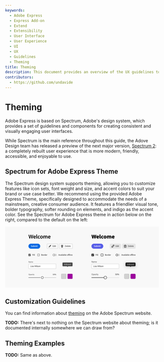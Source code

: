 ```yaml
---
keywords:
  - Adobe Express
  - Express Add-on 
  - Extend
  - Extensibility
  - User Interface
  - User Experience
  - UI
  - UX
  - Guidelines
  - Theming
title: Theming
description: This document provides an overview of the UX guidelines to follow when designing your Adobe Express add-on.
contributors:
  - https://github.com/undavide
---
```


# Theming

Adobe Express is based on Spectrum, Adobe's design system, which provides a set of guidelines and components for creating consistent and visually engaging user interfaces.

While Spectrum is the main reference throughout this guide, the Adove Design team has released a preview of the next major version, [Spectrum 2](https://s2.spectrum.adobe.com/): a completely rebuilt user experience that is more modern, friendly, accessible, and enjoyable to use.

## Spectrum for Adobe Express Theme

The Spectrum design system supports theming, allowing you to customize features like icon sets, font weight and size, and accent colors to suit your brand or use case better. We recommend using the provided Adobe Express Theme, specifically designed to accommodate the needs of a mainstream, creative consumer audience. It features a friendlier visual tone, bolder typography, softer rounding on elements, and indigo as the accent color. See the Spectrum for Adobe Express theme in action below on the right, compared to the default on the left:

![Spectrum for Adobe Express](./img/components_theme.png)

## Customization Guidelines

You can find information about [theming](https://spectrum.adobe.com/page/theming/) on the Adobe Spectrum website.

**TODO:** There's next to nothing on the Spectrum website about theming; is it documented internally somewhere we can draw from?

## Theming Examples

**TODO:** Same as above.
